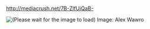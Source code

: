 http://mediacrush.net/7B-ZlfUiQaB-

![(Please wait for the image to load) Image: Alex Wawro](http://mediacrush.net/7B-ZlfUiQaB-.png)